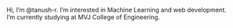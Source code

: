 Hi, I’m @tanush-r.
I’m interested in Machine Learning and web development.
I’m currently studying at MVJ College of Engineering.

<!---
tanush-r/tanush-r is a ✨ special ✨ repository because its `README.md` (this file) appears on your GitHub profile.
You can click the Preview link to take a look at your changes.
--->
